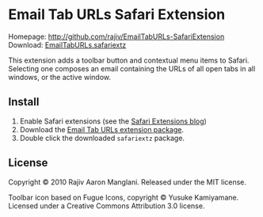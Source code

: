 Email Tab URLs Safari Extension
===============================

Homepage: http://github.com/rajiv/EmailTabURLs-SafariExtension
Download: [EmailTabURLs.safariextz](http://github.com/downloads/rajiv/EmailTabURLs-SafariExtension/EmailTabURLs.safariextz)

This extension adds a toolbar button and contextual menu items to Safari. Selecting one composes an email containing the URLs of all open tabs in all windows, or the active window.


Install
-------

1. Enable Safari extensions (see the [Safari Extensions blog](http://safariextensions.tumblr.com/post/680219521/post-how-to-enable-extensions-06-09-10))
2. Download the [Email Tab URLs extension package](http://github.com/downloads/rajiv/EmailTabURLs-SafariExtension/EmailTabURLs.safariextz).
3. Double click the downloaded `safariextz` package.


License
-------

Copyright © 2010 Rajiv Aaron Manglani. Released under the MIT license.


Toolbar icon based on Fugue Icons, copyright © Yusuke Kamiyamane. Licensed under a Creative Commons Attribution 3.0 license.
